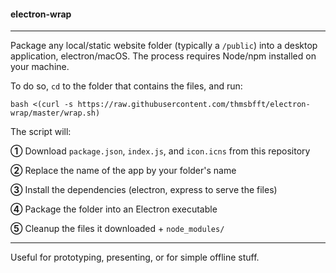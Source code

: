 #### electron-wrap

---

Package any local/static website folder (typically a `/public`) into a desktop application, electron/macOS. The process requires Node/npm installed on your machine.

To do so, `cd` to the folder that contains the files, and run:

```
bash <(curl -s https://raw.githubusercontent.com/thmsbfft/electron-wrap/master/wrap.sh)
```

The script will:

**➀** Download `package.json`, `index.js`, and `icon.icns` from this repository

**➁** Replace the name of the app by your folder's name

**➂** Install the dependencies (electron, express to serve the files)

**➃** Package the folder into an Electron executable

**➄** Cleanup the files it downloaded + `node_modules/`

---

Useful for prototyping, presenting, or for simple offline stuff.